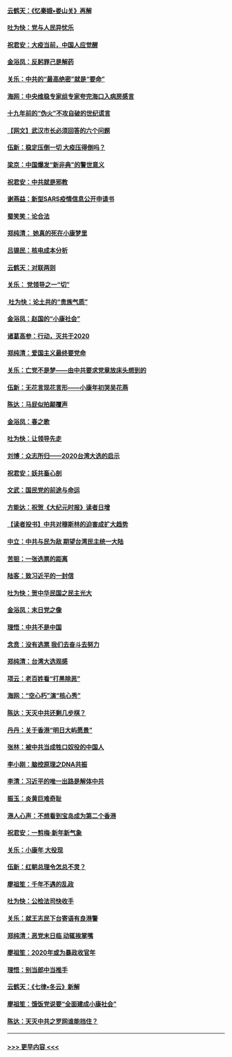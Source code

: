 #### [云鹤天：《忆秦娥▪娄山关》再解](../pages/nsc993/n11824682.md?t=01272301) 
#### [吐为快：党与人民异忧乐](../pages/nsc993/n11824660.md?t=01272301) 
#### [祝君安：大疫当前，中国人应觉醒](../pages/nsc993/n11821946.md?t=01272301) 
#### [金浴凤：反躬罪己是解药](../pages/nsc993/n11820280.md?t=01272301) 
#### [关乐：中共的“最高绝密”就是“要命”](../pages/nsc993/n11816946.md?t=01272301) 
#### [海网：中央维稳专家组专家夸完海口入病房感言](../pages/nsc993/n11815138.md?t=01272301) 
#### [十九年前的“伪火”不攻自破的世纪谎言](../pages/nsc993/n11813238.md?t=01272301) 
#### [【网文】武汉市长必须回答的六个问题](../pages/nsc993/n11813848.md?t=01272301) 
#### [伍新：稳定压倒一切 大疫压得倒吗？](../pages/nsc993/n11812634.md?t=01272301) 
#### [梁京：中国爆发“新非典”的警世意义](../pages/nsc993/n11812554.md?t=01272301) 
#### [祝君安：中共就是邪教](../pages/nsc993/n11812431.md?t=01272301) 
#### [谢燕益：新型SARS疫情信息公开申请书](../pages/nsc993/n11808840.md?t=01272301) 
#### [蜀笑笑：论合法](../pages/nsc993/n11808064.md?t=01272301) 
#### [郑纯清： 她真的死在小康梦里](../pages/nsc993/n11806623.md?t=01272301) 
#### [吕锡民：核电成本分析](../pages/nsc993/n11806284.md?t=01272301) 
#### [云鹤天：对联两则](../pages/nsc993/n11805957.md?t=01272301) 
#### [关乐： 党领导之一“切”](../pages/nsc993/n11804505.md?t=01272301) 
#### [ 吐为快：论土共的“贵族气质”](../pages/nsc993/n11804490.md?t=01272301) 
#### [金浴凤：赵国的“小康社会”](../pages/nsc993/n11804452.md?t=01272301) 
#### [诸葛高参：行动，灭共于2020](../pages/nsc993/n11804120.md?t=01272301) 
#### [郑纯清：爱国主义最终要党命](../pages/nsc993/n11802197.md?t=01272301) 
#### [关乐：亡党不是梦——由中共要求党章放床头想到的](../pages/nsc993/n11802156.md?t=01272301) 
#### [伍新：无花言现花言形——小康年初哭吴花燕](../pages/nsc993/n11800044.md?t=01272301) 
#### [陈达：马屁似拍颠覆声](../pages/nsc993/n11800010.md?t=01272301) 
#### [金浴凤：春之歌](../pages/nsc993/n11797687.md?t=01272301) 
#### [吐为快：让领导先走](../pages/nsc993/n11797512.md?t=01272301) 
#### [刘博：众志所归——2020台湾大选的启示](../pages/nsc993/n11796878.md?t=01272301) 
#### [祝君安：妖共畜心剖](../pages/nsc993/n11794273.md?t=01272301) 
#### [文武：国民党的前途与命运](../pages/nsc993/n11794198.md?t=01272301) 
#### [方能达：祝贺《大纪元时报》读者日增](../pages/nsc993/n11793807.md?t=01272301) 
#### [【读者投书】中共对穆斯林的迫害成扩大趋势](../pages/nsc993/n11791371.md?t=01272301) 
#### [中立：中共与民为敌 期望台湾民主统一大陆](../pages/nsc993/n11790392.md?t=01272301) 
#### [苦胆：一张选票的距离](../pages/nsc993/n11788914.md?t=01272301) 
#### [陆客：致习近平的一封信](../pages/nsc993/n11788867.md?t=01272301) 
#### [吐为快：贺中华民国之民主光大](../pages/nsc993/n11788618.md?t=01272301) 
#### [金浴凤：末日党之像](../pages/nsc993/n11787475.md?t=01272301) 
#### [理悟：中共不是中国](../pages/nsc993/n11787463.md?t=01272301) 
#### [念贲：没有选票  我们去奋斗去努力](../pages/nsc993/n11787398.md?t=01272301) 
#### [郑纯清：台湾大选观感](../pages/nsc993/n11786210.md?t=01272301) 
#### [项云：老百姓看“打黑除恶”](../pages/nsc993/n11785398.md?t=01272301) 
#### [海网：“空心朽”演“核心秀”](../pages/nsc993/n11783874.md?t=01272301) 
#### [陈达：天灭中共还剩几步棋？](../pages/nsc993/n11783719.md?t=01272301) 
#### [丹丹：关于香港“明日大屿愿景”](../pages/nsc993/n11783273.md?t=01272301) 
#### [张林：被中共当成牲口奴役的中国人](../pages/nsc993/n11782397.md?t=01272301) 
#### [李小刚：脑控原理之DNA共振](../pages/nsc993/n11780962.md?t=01272301) 
#### [李清：习近平的唯一出路是解体中共](../pages/nsc993/n11780866.md?t=01272301) 
#### [振玉：炎黄巨难奇耻](../pages/nsc993/n11779632.md?t=01272301) 
#### [港人心声：不想看到宝岛成为第二个香港](../pages/nsc993/n11778817.md?t=01272301) 
#### [祝君安：一剪梅‧新年新气象](../pages/nsc993/n11776340.md?t=01272301) 
#### [关乐：小康年 大役现](../pages/nsc993/n11774213.md?t=01272301) 
#### [伍新：红朝总理令怎总不灵？](../pages/nsc993/n11770813.md?t=01272301) 
#### [廖祖笙：千年不遇的乱政](../pages/nsc993/n11770373.md?t=01272301) 
#### [吐为快：公检法司快收手](../pages/nsc993/n11770359.md?t=01272301) 
#### [关乐：就王志民下台寄语有良港警](../pages/nsc993/n11769903.md?t=01272301) 
#### [郑纯清：恶党末日临 动辄挨掌嘴](../pages/nsc993/n11769356.md?t=01272301) 
#### [廖祖笙：2020年或为暴政收官年](../pages/nsc993/n11768216.md?t=01272301) 
#### [理悟：别当郎中当推手](../pages/nsc993/n11768243.md?t=01272301) 
#### [云鹤天：《七律▪冬云》新解](../pages/nsc993/n11768204.md?t=01272301) 
#### [廖祖笙：饿饭党说要“全面建成小康社会”](../pages/nsc993/n11767482.md?t=01272301) 
#### [陈达：天灭中共之罗网谁能挡住？](../pages/nsc993/n11767465.md?t=01272301) 

----
#### [ >>> 更早内容 <<< ](../indexes/nsc993-earlier.md)
